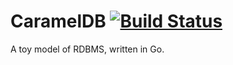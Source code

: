 # CaramelDB [![Build Status](https://travis-ci.org/y-taka-23/carameldb.svg?branch=master)](https://travis-ci.org/y-taka-23/carameldb)

A toy model of RDBMS, written in Go.
